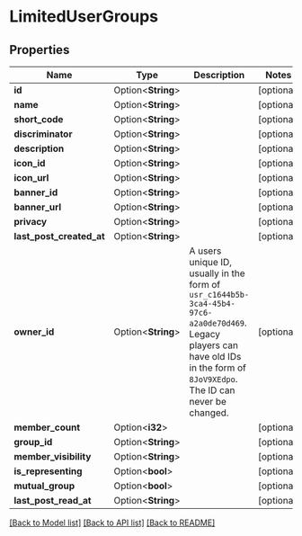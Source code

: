 # LimitedUserGroups

## Properties

Name | Type | Description | Notes
------------ | ------------- | ------------- | -------------
**id** | Option<**String**> |  | [optional]
**name** | Option<**String**> |  | [optional]
**short_code** | Option<**String**> |  | [optional]
**discriminator** | Option<**String**> |  | [optional]
**description** | Option<**String**> |  | [optional]
**icon_id** | Option<**String**> |  | [optional]
**icon_url** | Option<**String**> |  | [optional]
**banner_id** | Option<**String**> |  | [optional]
**banner_url** | Option<**String**> |  | [optional]
**privacy** | Option<**String**> |  | [optional]
**last_post_created_at** | Option<**String**> |  | [optional]
**owner_id** | Option<**String**> | A users unique ID, usually in the form of `usr_c1644b5b-3ca4-45b4-97c6-a2a0de70d469`. Legacy players can have old IDs in the form of `8JoV9XEdpo`. The ID can never be changed. | [optional]
**member_count** | Option<**i32**> |  | [optional]
**group_id** | Option<**String**> |  | [optional]
**member_visibility** | Option<**String**> |  | [optional]
**is_representing** | Option<**bool**> |  | [optional]
**mutual_group** | Option<**bool**> |  | [optional]
**last_post_read_at** | Option<**String**> |  | [optional]

[[Back to Model list]](../README.md#documentation-for-models) [[Back to API list]](../README.md#documentation-for-api-endpoints) [[Back to README]](../README.md)


